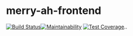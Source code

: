 # merry-ah-frontend

[![Build Status](https://travis-ci.org/andela/merry-ah-frontend.svg?branch=staging)](https://travis-ci.org/andela/merry-ah-frontend)[![Maintainability](https://api.codeclimate.com/v1/badges/b5fd02f2e11d98a75a5a/maintainability?branch=staging)](https://codeclimate.com/github/andela/merry-ah-frontend/maintainability?branch=staging) [![Test Coverage](https://api.codeclimate.com/v1/badges/b5fd02f2e11d98a75a5a/test_coverage?branch=staging)](https://codeclimate.com/github/andela/merry-ah-frontend/test_coverage?branch=staging)..
